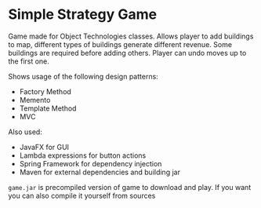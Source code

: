 # Simple Strategy Game
Game made for Object Technologies classes.
Allows player to add buildings to map, different types of buildings generate different revenue. 
Some buildings are required before adding others.
Player can undo moves up to the first one.

Shows usage of the following design patterns:
* Factory Method
* Memento
* Template Method
* MVC

Also used:
* JavaFX for GUI
* Lambda expressions for button actions
* Spring Framework for dependency injection
* Maven for external dependencies and building jar

`game.jar` is precompiled version of game to download and play. If you want you can also compile it yourself from sources